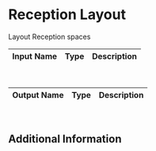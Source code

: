 

# Reception Layout

Layout Reception spaces

|Input Name|Type|Description|
|---|---|---|


<br>

|Output Name|Type|Description|
|---|---|---|


<br>

## Additional Information
